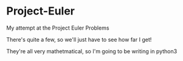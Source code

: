 # Project-Euler
My attempt at the Project Euler Problems

There's quite a few, so we'll just have to see how far I get!

They're all very mathetmatical, so I'm going to be writing in python3
